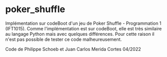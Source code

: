 # poker_shuffle
Implémentation sur codeBoot d'un jeu de Poker Shuffle - Programmation 1 (IFT1015). Comme l'implémentation est sur codeBoot, elle est très similaire au langage Python mais avec quelques différences. Pour cette raison il n'est pas possible de tester ce code malheureusement.

Code de Philippe Schoeb et Juan Carlos Merida Cortes
04/2022
